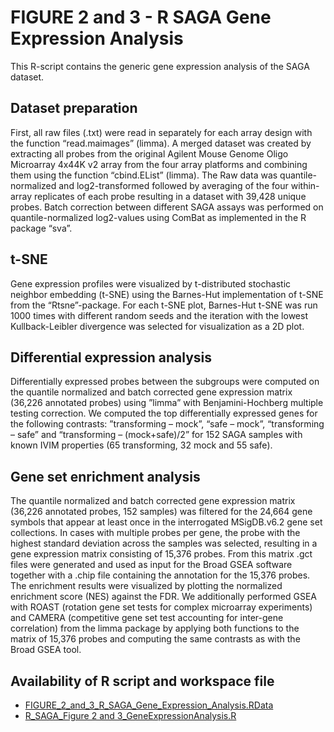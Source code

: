 # FIGURE 2 and 3 - R SAGA Gene Expression Analysis

This R-script contains the generic gene expression analysis of the SAGA dataset. 

## Dataset preparation
First, all raw files (.txt)  were read in separately for each array design with the function “read.maimages” (limma). A merged dataset was created by extracting all probes from the original Agilent Mouse Genome Oligo Microarray 4x44K v2 array from the four array platforms and combining them using the function “cbind.EList” (limma). The Raw data was quantile-normalized and log2-transformed followed by averaging of the four within-array replicates of each probe resulting in a dataset with 39,428 unique probes. Batch correction between different SAGA assays was performed on quantile-normalized log2-values using ComBat as implemented in the R package “sva”. 

## t-SNE
Gene expression profiles were visualized by t-distributed stochastic neighbor embedding (t-SNE) using the  Barnes-Hut implementation of t-SNE from the “Rtsne”-package. For each t-SNE plot, Barnes-Hut t-SNE was run 1000 times with different random seeds and the iteration with the lowest Kullback-Leibler divergence was selected for visualization as a 2D plot.

## Differential expression analysis
Differentially expressed probes between the subgroups were computed on the quantile normalized and batch corrected gene expression matrix (36,226 annotated probes) using ”limma” with Benjamini-Hochberg multiple testing correction. We computed the top differentially expressed genes for the following contrasts: ”transforming – mock”, “safe – mock”, “transforming – safe” and “transforming – (mock+safe)/2”  for 152 SAGA samples with known IVIM properties (65 transforming, 32 mock and 55 safe). 

## Gene set enrichment analysis
The quantile normalized and batch corrected gene expression matrix (36,226 annotated probes, 152 samples) was filtered for the 24,664 gene symbols that appear at least once in the interrogated MSigDB.v6.2 gene set collections. In cases with multiple probes per gene, the probe with the highest standard deviation across the samples was selected, resulting in a gene expression matrix consisting of 15,376 probes. From this matrix .gct files were generated and used as input for the Broad GSEA software together with a .chip file containing the annotation for the 15,376 probes. The enrichment results were visualized by plotting the normalized enrichment score (NES) against the FDR. We additionally performed GSEA with ROAST (rotation gene set tests for complex microarray experiments) and CAMERA (competitive gene set test accounting for inter-gene correlation) from the limma package by applying both functions to the matrix of 15,376 probes and computing the same contrasts as with the Broad GSEA tool. 


## Availability of R script and workspace file

*	[FIGURE_2_and_3_R_SAGA_Gene_Expression_Analysis.RData](https://www.dropbox.com/sh/2rlpjnhece4tl8p/AAAVibkBQVRXtV2DRBeeOeIia?dl=0)
*	[R_SAGA_Figure 2 and 3_GeneExpressionAnalysis.R](./R_SAGA_Figure%202%20and%203_GeneExpressionAnalysis.R)
